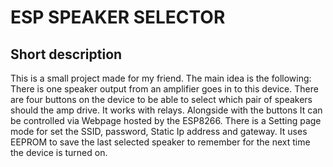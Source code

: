 # ESP SPEAKER SELECTOR

## Short description
This is a small project made for my friend. The main idea is the following:
There is one speaker output from an amplifier goes in to this device.
There are four buttons on the device to be able to select which pair of speakers should the amp drive. It works with relays.
Alongside with the buttons It can be controlled via Webpage hosted by the ESP8266. There is a Setting page mode for set the SSID, password, Static Ip address and gateway. It uses EEPROM to save the last selected speaker to remember for the next time the device is turned on.